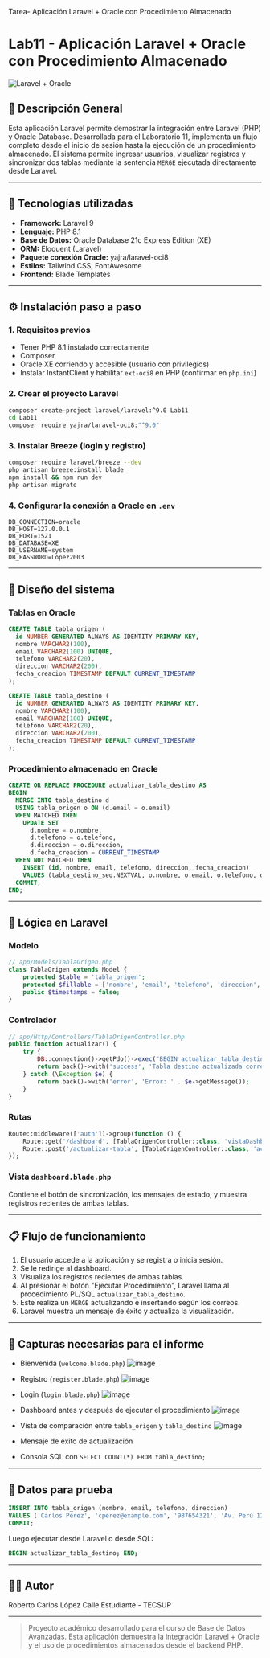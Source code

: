 Tarea- Aplicación Laravel + Oracle con Procedimiento Almacenado
# Lab11 - Aplicación Laravel + Oracle con Procedimiento Almacenado

![Laravel + Oracle]([image](https://github.com/user-attachments/assets/2d7d7f32-cb6e-4b89-8a59-9d99127ea979)
)

## 🚀 Descripción General

Esta aplicación Laravel permite demostrar la integración entre Laravel (PHP) y Oracle Database. Desarrollada para el Laboratorio 11, implementa un flujo completo desde el inicio de sesión hasta la ejecución de un procedimiento almacenado. El sistema permite ingresar usuarios, visualizar registros y sincronizar dos tablas mediante la sentencia `MERGE` ejecutada directamente desde Laravel.

---

## 📂 Tecnologías utilizadas

* **Framework:** Laravel 9
* **Lenguaje:** PHP 8.1
* **Base de Datos:** Oracle Database 21c Express Edition (XE)
* **ORM:** Eloquent (Laravel)
* **Paquete conexión Oracle:** yajra/laravel-oci8
* **Estilos:** Tailwind CSS, FontAwesome
* **Frontend:** Blade Templates

---

## ⚙️ Instalación paso a paso

### 1. Requisitos previos

* Tener PHP 8.1 instalado correctamente
* Composer
* Oracle XE corriendo y accesible (usuario con privilegios)
* Instalar InstantClient y habilitar `ext-oci8` en PHP (confirmar en `php.ini`)

### 2. Crear el proyecto Laravel

```bash
composer create-project laravel/laravel:^9.0 Lab11
cd Lab11
composer require yajra/laravel-oci8:"^9.0"
```

### 3. Instalar Breeze (login y registro)

```bash
composer require laravel/breeze --dev
php artisan breeze:install blade
npm install && npm run dev
php artisan migrate
```

### 4. Configurar la conexión a Oracle en `.env`

```env
DB_CONNECTION=oracle
DB_HOST=127.0.0.1
DB_PORT=1521
DB_DATABASE=XE
DB_USERNAME=system
DB_PASSWORD=Lopez2003
```

---

## 🔧 Diseño del sistema

### Tablas en Oracle

```sql
CREATE TABLE tabla_origen (
  id NUMBER GENERATED ALWAYS AS IDENTITY PRIMARY KEY,
  nombre VARCHAR2(100),
  email VARCHAR2(100) UNIQUE,
  telefono VARCHAR2(20),
  direccion VARCHAR2(200),
  fecha_creacion TIMESTAMP DEFAULT CURRENT_TIMESTAMP
);

CREATE TABLE tabla_destino (
  id NUMBER GENERATED ALWAYS AS IDENTITY PRIMARY KEY,
  nombre VARCHAR2(100),
  email VARCHAR2(100) UNIQUE,
  telefono VARCHAR2(20),
  direccion VARCHAR2(200),
  fecha_creacion TIMESTAMP DEFAULT CURRENT_TIMESTAMP
);
```

### Procedimiento almacenado en Oracle

```sql
CREATE OR REPLACE PROCEDURE actualizar_tabla_destino AS
BEGIN
  MERGE INTO tabla_destino d
  USING tabla_origen o ON (d.email = o.email)
  WHEN MATCHED THEN
    UPDATE SET
      d.nombre = o.nombre,
      d.telefono = o.telefono,
      d.direccion = o.direccion,
      d.fecha_creacion = CURRENT_TIMESTAMP
  WHEN NOT MATCHED THEN
    INSERT (id, nombre, email, telefono, direccion, fecha_creacion)
    VALUES (tabla_destino_seq.NEXTVAL, o.nombre, o.email, o.telefono, o.direccion, CURRENT_TIMESTAMP);
  COMMIT;
END;
```

---

## 🧠 Lógica en Laravel

### Modelo

```php
// app/Models/TablaOrigen.php
class TablaOrigen extends Model {
    protected $table = 'tabla_origen';
    protected $fillable = ['nombre', 'email', 'telefono', 'direccion', 'fecha_creacion'];
    public $timestamps = false;
}
```

### Controlador

```php
// app/Http/Controllers/TablaOrigenController.php
public function actualizar() {
    try {
        DB::connection()->getPdo()->exec("BEGIN actualizar_tabla_destino; END;");
        return back()->with('success', 'Tabla destino actualizada correctamente.');
    } catch (\Exception $e) {
        return back()->with('error', 'Error: ' . $e->getMessage());
    }
}
```

### Rutas

```php
Route::middleware(['auth'])->group(function () {
    Route::get('/dashboard', [TablaOrigenController::class, 'vistaDashboard'])->name('dashboard');
    Route::post('/actualizar-tabla', [TablaOrigenController::class, 'actualizar'])->name('actualizar.tabla');
});
```

### Vista `dashboard.blade.php`

Contiene el botón de sincronización, los mensajes de estado, y muestra registros recientes de ambas tablas.

---

## 📋 Flujo de funcionamiento

1. El usuario accede a la aplicación y se registra o inicia sesión.
2. Se le redirige al dashboard.
3. Visualiza los registros recientes de ambas tablas.
4. Al presionar el botón "Ejecutar Procedimiento", Laravel llama al procedimiento PL/SQL `actualizar_tabla_destino`.
5. Este realiza un `MERGE` actualizando e insertando según los correos.
6. Laravel muestra un mensaje de éxito y actualiza la visualización.

---

## 📸 Capturas necesarias para el informe

* Bienvenida (`welcome.blade.php`)
  ![image](https://github.com/user-attachments/assets/33a1c9e8-13c1-46b1-9511-f7ca437e3a97)

* Registro (`register.blade.php`)
  ![image](https://github.com/user-attachments/assets/494a80ce-aeb6-45fd-9cea-13c655c611e1)

* Login (`login.blade.php`)
    ![image](https://github.com/user-attachments/assets/e5bfb8d4-5938-4e2b-ba95-31cea2a580a1)
* Dashboard antes y después de ejecutar el procedimiento
  ![image](https://github.com/user-attachments/assets/421b99ea-21e6-43b3-9bd6-1968e9e6d1e9)

* Vista de comparación entre `tabla_origen` y `tabla_destino`
  ![image](https://github.com/user-attachments/assets/28183e20-86cc-4ae8-9e48-6ac028ced124)

* Mensaje de éxito de actualización
* Consola SQL con `SELECT COUNT(*) FROM tabla_destino;`

---

## 🧪 Datos para prueba





































```sql
INSERT INTO tabla_origen (nombre, email, telefono, direccion)
VALUES ('Carlos Pérez', 'cperez@example.com', '987654321', 'Av. Perú 123');
COMMIT;
```

Luego ejecutar desde Laravel o desde SQL:

```sql
BEGIN actualizar_tabla_destino; END;
```

---

## 🧑‍💻 Autor

Roberto Carlos López Calle
Estudiante - TECSUP

---

> Proyecto académico desarrollado para el curso de Base de Datos Avanzadas. Esta aplicación demuestra la integración Laravel + Oracle y el uso de procedimientos almacenados desde el backend PHP.
